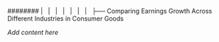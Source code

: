 ######## |   |   |   |   |   |   |   ├── Comparing Earnings Growth Across Different Industries in Consumer Goods

*Add content here*